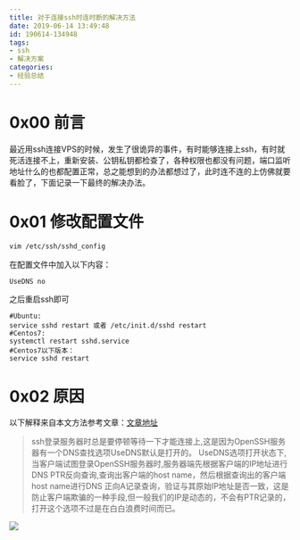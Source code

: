 ```yaml
---
title: 对于连接ssh时连时断的解决方法
date: 2019-06-14 13:49:48
id: 190614-134948
tags:
- ssh
- 解决方案
categories:
- 经验总结
---
```

# 0x00 前言
最近用ssh连接VPS的时候，发生了很诡异的事件，有时能够连接上ssh，有时就死活连接不上，重新安装、公钥私钥都检查了，各种权限也都没有问题，端口监听地址什么的也都配置正常，总之能想到的办法都想过了，此时连不连的上仿佛就要看脸了，下面记录一下最终的解决办法。
<!--more-->
# 0x01 修改配置文件
```bash
vim /etc/ssh/sshd_config
```
在配置文件中加入以下内容：
```
UseDNS no
```
之后重启ssh即可
```
#Ubuntu:
service sshd restart 或者 /etc/init.d/sshd restart
#Centos7:
systemctl restart sshd.service
#Centos7以下版本：
service sshd restart
```
# 0x02 原因
以下解释来自本文方法参考文章：[文章地址](https://m.ancii.com/ayew4gv3/)

>ssh登录服务器时总是要停顿等待一下才能连接上,这是因为OpenSSH服务器有一个DNS查找选项UseDNS默认是打开的。
>UseDNS选项打开状态下,当客户端试图登录OpenSSH服务器时,服务器端先根据客户端的IP地址进行DNS PTR反向查询,查询出客户端的host name，然后根据查询出的客户端host name进行DNS 正向A记录查询，验证与其原始IP地址是否一致，这是防止客户端欺骗的一种手段,但一般我们的IP是动态的，不会有PTR记录的，打开这个选项不过是在白白浪费时间而已。

![](https://cdn.jsdelivr.net/gh/teamssix/BlogImages/imgs/TeamsSix_Subscription_Logo2.png)